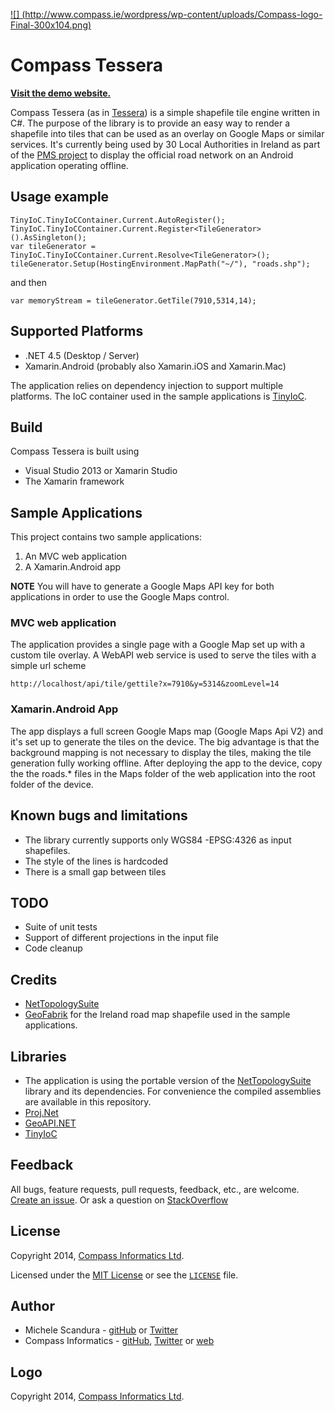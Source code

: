 [![] (http://www.compass.ie/wordpress/wp-content/uploads/Compass-logo-Final-300x104.png)](http://www.compass.ie)

# Compass Tessera

[**Visit the demo website.**](http://w08-iis.compass.ie/tesserademo/)  

Compass Tessera (as in [Tessera](http://en.wikipedia.org/wiki/Tessera)) is a simple shapefile tile engine written in C#.
The purpose of the library is to provide an easy way to render a shapefile into tiles that can be used as an overlay on Google Maps or similar services.
It's currently being used by 30 Local Authorities in Ireland as part of the [PMS project](http://www.compass.ie/pavement-management-system/) to display the official road network on an Android application operating offline.

## Usage example

```
TinyIoC.TinyIoCContainer.Current.AutoRegister();
TinyIoC.TinyIoCContainer.Current.Register<TileGenerator>().AsSingleton();
var tileGenerator = TinyIoC.TinyIoCContainer.Current.Resolve<TileGenerator>();
tileGenerator.Setup(HostingEnvironment.MapPath("~/"), "roads.shp");
```
and then 

```
var memoryStream = tileGenerator.GetTile(7910,5314,14);
```
## Supported Platforms

* .NET 4.5 (Desktop / Server)
* Xamarin.Android (probably also Xamarin.iOS and Xamarin.Mac)

The application relies on dependency injection to support multiple platforms. The IoC container used in the sample applications is [TinyIoC](https://github.com/grumpydev/TinyIoC).


## Build

Compass Tessera is built using

* Visual Studio 2013 or Xamarin Studio
* The Xamarin framework

## Sample Applications


This project contains two sample applications:

1. An MVC web application
2. A Xamarin.Android app

**NOTE** You will have to generate a Google Maps API key for both applications in order to use the Google Maps control.

### MVC web application

The application provides a single page with a Google Map set up with a custom tile overlay.
A WebAPI web service is used to serve the tiles with a simple url scheme

````
http://localhost/api/tile/gettile?x=7910&y=5314&zoomLevel=14
````

### Xamarin.Android App
The app  displays a full screen Google Maps map (Google Maps Api V2) and it's set up to generate the tiles on the device.
The big advantage is that the background mapping is not necessary to display the tiles, making the tile generation fully working offline.
After deploying the app to the device, copy the the roads.* files in the Maps folder of the web application into the root folder of the device.


## Known bugs and limitations
- The library currently supports only WGS84 -EPSG:4326  as input shapefiles.
- The style of the lines is hardcoded
- There is a small gap between tiles

## TODO
- Suite of unit tests
- Support of different projections in the input file
- Code cleanup

## Credits
* [NetTopologySuite](http://code.google.com/p/nettopologysuite)
* [GeoFabrik](http://download.geofabrik.de/) for the Ireland road map shapefile used in the sample applications.

## Libraries
- The application is using the portable version of the  [NetTopologySuite](http://code.google.com/p/nettopologysuite) library and its dependencies. For convenience the compiled assemblies are available in this repository.
- [Proj.Net](https://projnet.codeplex.com/)
- [GeoAPI.NET](http://geoapi.codeplex.com/)
- [TinyIoC](https://github.com/grumpydev/TinyIoC)


## Feedback
All bugs, feature requests, pull requests, feedback, etc., are welcome. [Create an issue](https://github.com/compassinformatics/tessera/issues). 
Or ask a question on [StackOverflow](http://stackoverflow.com/questions/tagged/compass-tessera)

## License
Copyright 2014, [Compass Informatics Ltd](http://www.compass.ie/).

Licensed under the [MIT License](http://opensource.org/licenses/MIT) or see the [`LICENSE`](https://github.com/compassinformatics/tessera/blob/master/LICENSE) file.

## Author
- Michele Scandura - 
[gitHub](https://github.com/mikescandy) or  [Twitter](https://twitter.com/mikescandy)
- Compass Informatics - [gitHub](https://github.com/compassinformatics), [Twitter](https://twitter.com/CompassInfo) or [web](https://github.com/mikescandy) 


## Logo
Copyright 2014, [Compass Informatics Ltd](http://www.compass.ie/).


